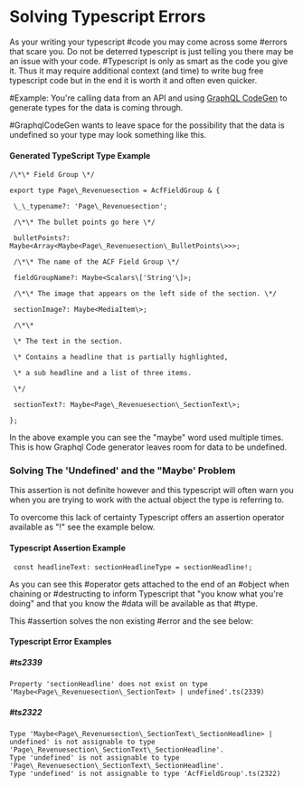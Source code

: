 # Solving Typescript Errors

As your writing your typescript #code you may come across some #errors that scare you. Do not be deterred typescript is just telling you there may be an issue with your code. #Typescript is only as smart as the code you give it. Thus it may require additional context (and time) to write bug free typescript code but in the end it is worth it and often even quicker. 

#Example:
You're calling data from an API and using [GraphQL CodeGen](https://www.graphql-code-generator.com/) to generate types for the data is coming through. 

#GraphqlCodeGen wants to leave space for the possibility that the data is undefined so your type may look something like this. 

#### Generated TypeScript Type Example

```
/\*\* Field Group \*/

export type Page\_Revenuesection = AcfFieldGroup & {

 \_\_typename?: 'Page\_Revenuesection';

 /\*\* The bullet points go here \*/

 bulletPoints?: Maybe<Array<Maybe<Page\_Revenuesection\_BulletPoints\>>>;

 /\*\* The name of the ACF Field Group \*/

 fieldGroupName?: Maybe<Scalars\['String'\]>;

 /\*\* The image that appears on the left side of the section. \*/

 sectionImage?: Maybe<MediaItem\>;

 /\*\*

 \* The text in the section.

 \* Contains a headline that is partially highlighted,

 \* a sub headline and a list of three items.

 \*/

 sectionText?: Maybe<Page\_Revenuesection\_SectionText\>;

};
```



In the above example you can see the "maybe" word used multiple times. This is how Graphql Code generator leaves room for data to be undefined.

### Solving The 'Undefined' and the "Maybe' Problem

This assertion is not definite however and this typescript will often warn you when you are trying to work with the actual object the type is referring to. 

To overcome this lack of certainty Typescript offers an assertion operator available as "!" see the example below.

#### Typescript Assertion Example
```
 const headlineText: sectionHeadlineType = sectionHeadline!;
```

As you can see this #operator gets attached to the end of an #object when chaining or #destructing to inform Typescript that "you know what you're doing" and that you know the #data will be available as that #type.

This #assertion solves the non existing #error and the see below:

#### Typescript Error Examples
##### #ts2339
```
Property 'sectionHeadline' does not exist on type 'Maybe<Page\_Revenuesection\_SectionText> | undefined'.ts(2339)
```

##### #ts2322
```
Type 'Maybe<Page\_Revenuesection\_SectionText\_SectionHeadline> | undefined' is not assignable to type 'Page\_Revenuesection\_SectionText\_SectionHeadline'.  
Type 'undefined' is not assignable to type 'Page\_Revenuesection\_SectionText\_SectionHeadline'.  
Type 'undefined' is not assignable to type 'AcfFieldGroup'.ts(2322)
```